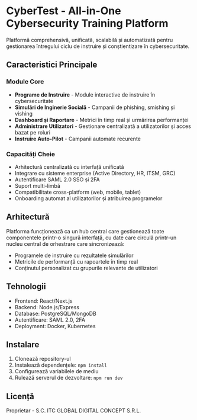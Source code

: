 # CyberTest - All-in-One Cybersecurity Training Platform

Platformă comprehensivă, unificată, scalabilă și automatizată pentru gestionarea întregului ciclu de instruire și conștientizare în cybersecuritate.

## Caracteristici Principale

### Module Core
- **Programe de Instruire** - Module interactive de instruire în cybersecuritate
- **Simulări de Inginerie Socială** - Campanii de phishing, smishing și vishing
- **Dashboard și Raportare** - Metrici în timp real și urmărirea performanței
- **Administrare Utilizatori** - Gestionare centralizată a utilizatorilor și acces bazat pe roluri
- **Instruire Auto-Pilot** - Campanii automate recurente

### Capacități Cheie
- Arhitectură centralizată cu interfață unificată
- Integrare cu sisteme enterprise (Active Directory, HR, ITSM, GRC)
- Autentificare SAML 2.0 SSO și 2FA
- Suport multi-limbă
- Compatibilitate cross-platform (web, mobile, tablet)
- Onboarding automat al utilizatorilor și atribuirea programelor

## Arhitectură

Platforma funcționează ca un hub central care gestionează toate componentele printr-o singură interfață, cu date care circulă printr-un nucleu central de orhestrare care sincronizează:
- Programele de instruire cu rezultatele simulărilor
- Metricile de performanță cu rapoartele în timp real
- Conținutul personalizat cu grupurile relevante de utilizatori

## Tehnologii

- Frontend: React/Next.js
- Backend: Node.js/Express
- Database: PostgreSQL/MongoDB
- Autentificare: SAML 2.0, 2FA
- Deployment: Docker, Kubernetes

## Instalare

1. Clonează repository-ul
2. Instalează dependențele: `npm install`
3. Configurează variabilele de mediu
4. Rulează serverul de dezvoltare: `npm run dev`

## Licență

Proprietar - S.C. ITC GLOBAL DIGITAL CONCEPT S.R.L.
